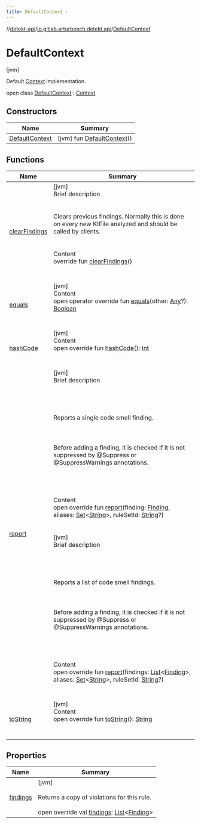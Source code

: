 ```yaml
---
title: DefaultContext -
---
```

//[detekt-api](../../index.md)/[io.gitlab.arturbosch.detekt.api](../index.md)/[DefaultContext](index.md)



# DefaultContext  
 [jvm] 

Default [Context](../-context/index.md) implementation.

open class [DefaultContext](index.md) : [Context](../-context/index.md)   


## Constructors  
  
|  Name|  Summary| 
|---|---|
| [DefaultContext](-default-context.md)|  [jvm] fun [DefaultContext](-default-context.md)()   <br>


## Functions  
  
|  Name|  Summary| 
|---|---|
| [clearFindings](clear-findings.md)| [jvm]  <br>Brief description  <br><br><br>Clears previous findings. Normally this is done on every new KtFile analyzed and should be called by clients.<br><br>  <br>Content  <br>override fun [clearFindings](clear-findings.md)()  <br><br><br>
| [equals](https://kotlinlang.org/api/latest/jvm/stdlib/kotlin/-any/equals.html)| [jvm]  <br>Content  <br>open operator override fun [equals](https://kotlinlang.org/api/latest/jvm/stdlib/kotlin/-any/equals.html)(other: [Any](https://kotlinlang.org/api/latest/jvm/stdlib/kotlin/-any/index.html)?): [Boolean](https://kotlinlang.org/api/latest/jvm/stdlib/kotlin/-boolean/index.html)  <br><br><br>
| [hashCode](https://kotlinlang.org/api/latest/jvm/stdlib/kotlin/-any/hash-code.html)| [jvm]  <br>Content  <br>open override fun [hashCode](https://kotlinlang.org/api/latest/jvm/stdlib/kotlin/-any/hash-code.html)(): [Int](https://kotlinlang.org/api/latest/jvm/stdlib/kotlin/-int/index.html)  <br><br><br>
| [report](report.md)| [jvm]  <br>Brief description  <br><br><br><br><br>Reports a single code smell finding.<br><br><br><br>Before adding a finding, it is checked if it is not suppressed by @Suppress or @SuppressWarnings annotations.<br><br><br><br>  <br>Content  <br>open override fun [report](report.md)(finding: [Finding](../-finding/index.md), aliases: [Set](https://kotlinlang.org/api/latest/jvm/stdlib/kotlin.collections/-set/index.html)<[String](https://kotlinlang.org/api/latest/jvm/stdlib/kotlin/-string/index.html)>, ruleSetId: [String](https://kotlinlang.org/api/latest/jvm/stdlib/kotlin/-string/index.html)?)  <br><br><br>[jvm]  <br>Brief description  <br><br><br><br><br>Reports a list of code smell findings.<br><br><br><br>Before adding a finding, it is checked if it is not suppressed by @Suppress or @SuppressWarnings annotations.<br><br><br><br>  <br>Content  <br>open override fun [report](report.md)(findings: [List](https://kotlinlang.org/api/latest/jvm/stdlib/kotlin.collections/-list/index.html)<[Finding](../-finding/index.md)>, aliases: [Set](https://kotlinlang.org/api/latest/jvm/stdlib/kotlin.collections/-set/index.html)<[String](https://kotlinlang.org/api/latest/jvm/stdlib/kotlin/-string/index.html)>, ruleSetId: [String](https://kotlinlang.org/api/latest/jvm/stdlib/kotlin/-string/index.html)?)  <br><br><br>
| [toString](https://kotlinlang.org/api/latest/jvm/stdlib/kotlin/-any/to-string.html)| [jvm]  <br>Content  <br>open override fun [toString](https://kotlinlang.org/api/latest/jvm/stdlib/kotlin/-any/to-string.html)(): [String](https://kotlinlang.org/api/latest/jvm/stdlib/kotlin/-string/index.html)  <br><br><br>


## Properties  
  
|  Name|  Summary| 
|---|---|
| [findings](index.md#io.gitlab.arturbosch.detekt.api/DefaultContext/findings/#/PointingToDeclaration/)|  [jvm] <br><br>Returns a copy of violations for this rule.<br><br>open override val [findings](index.md#io.gitlab.arturbosch.detekt.api/DefaultContext/findings/#/PointingToDeclaration/): [List](https://kotlinlang.org/api/latest/jvm/stdlib/kotlin.collections/-list/index.html)<[Finding](../-finding/index.md)>   <br>

